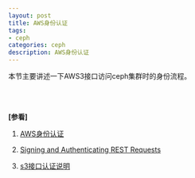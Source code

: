 ```yaml
---
layout: post
title: AWS身份认证
tags:
- ceph
categories: ceph
description: AWS身份认证
---
```



本节主要讲述一下AWS3接口访问ceph集群时的身份流程。


<!-- more -->






<br />
<br />

**[参看]**

1. [AWS身份认证](http://s3docs.nie.netease.com/docs/chapter2/section2.html)

2. [Signing and Authenticating REST Requests](https://docs.aws.amazon.com/AmazonS3/latest/dev/RESTAuthentication.html)

3. [s3接口认证说明](https://www.cnblogs.com/landhu/p/5889547.html)

<br />
<br />
<br />

